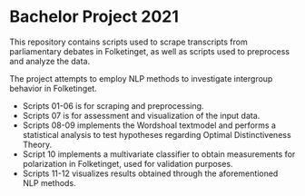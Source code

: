 # Bachelor Project 2021

This repository contains scripts used to scrape transcripts from parliamentary debates in Folketinget, as well as scripts used to preprocess and analyze the data.

The project attempts to employ NLP methods to investigate intergroup behavior in Folketinget.  

- Scripts 01-06 is for scraping and preprocessing.
- Scripts 07 is for assessment and visualization of the input data. 
- Scripts 08-09 implements the Wordshoal textmodel and performs a statistical analysis to test hypotheses regarding Optimal Distinctiveness Theory.
- Script 10 implements a multivariate classifier to obtain measurements for polarization in Folketinget, used for validation purposes. 
- Scripts 11-12 visualizes results obtained through the aforementioned NLP methods. 
